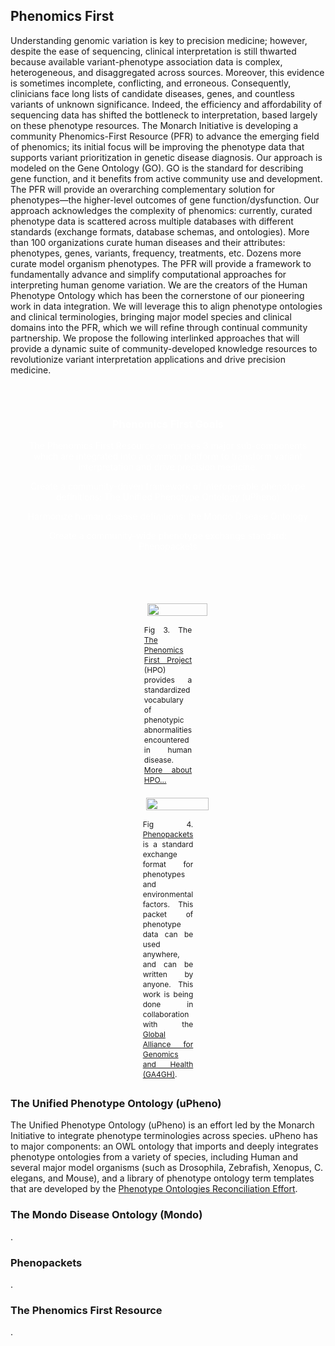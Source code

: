 <div class="container-fluid monarch-view monarch-about-view">

<h2 class="page-title">Phenomics First</h2>
<div class="top-section col-12">
    <p>Understanding genomic variation is key to precision medicine; however, despite the ease of sequencing, clinical interpretation is still thwarted because available variant-phenotype association data is complex, heterogeneous, and disaggregated across sources. Moreover, this evidence is sometimes incomplete, conflicting, and erroneous. Consequently, clinicians face long lists of candidate diseases, genes, and countless variants of unknown significance. Indeed, the efficiency and affordability of sequencing data has shifted the bottleneck to interpretation, based largely on these phenotype resources. The Monarch Initiative is developing a community Phenomics-First Resource (PFR) to advance the emerging field of phenomics; its initial focus will be improving the phenotype data that supports variant prioritization in genetic disease diagnosis. Our approach is modeled on the Gene Ontology (GO). GO is the standard for describing gene function, and it benefits from active community use and development. The PFR will provide an overarching complementary solution for phenotypes—the higher-level outcomes of gene function/dysfunction. Our approach acknowledges the complexity of phenomics: currently, curated phenotype data is scattered across multiple databases with different standards (exchange formats, database schemas, and ontologies). More than 100 organizations curate human diseases and their attributes: phenotypes, genes, variants, frequency, treatments, etc. Dozens more curate model organism phenotypes. The PFR will provide a framework to fundamentally advance and simplify computational approaches for interpreting human genome variation. We are the creators of the Human Phenotype Ontology which has been the cornerstone of our pioneering work in data integration. We will leverage this to align phenotype ontologies and clinical terminologies, bringing major model species and clinical domains into the PFR, which we will refine through continual community partnership. We propose the following interlinked approaches that will provide a dynamic suite of community-developed knowledge resources to revolutionize variant interpretation applications and drive precision medicine.
    </p>
</div>

<div class="goals-banner offset-2 col-8">
  <h3 id="our-goals"><strong>Phenomics First Goals</strong></h3>
  <p>The Phenomics First Resource comprises 3 major sub-components which are integrated into a common platform to transform variant interpretation and drive precision medicine.</p>
  <div id="our-goals-list">
     <p>Create a community-driven framework of interoperable phenotype definitions: The Unified Phenotype Ontology (uPheno)</p>
     <p>Harmonize human disease definitions: the Mondo Disease Ontology</p>
     <p>Create a community-wide phenotype exchange standard: Phenopackets</p>
  </div>
</div>
<br><br>
<div class="row">
    <div class="col-12 col-lg-6">
        <figure class="ecosystems">
              <img src="../assets/img/pfr.png"/>
              <figcaption>
              Fig 3. The <a href="https://hpo.jax.org" target="__blank">The Phenomics First Project</a> (HPO) provides a standardized vocabulary of 
              phenotypic abnormalities encountered in human disease. 
              <a href="https://pubmed.ncbi.nlm.nih.gov/30476213/" target="__blank">More about HPO...</a>
              </figcaption>
        </figure>
    </div>
    <div class="col-12 col-lg-6">
        <figure class="ecosystems phenopackets">
              <img src="../assets/img/phenopackets-ecosystem2.png"/>
              <figcaption>
               Fig 4. <a href="http://phenopackets.org/" target="__blank">Phenopackets</a> is a standard 
               exchange format for phenotypes and environmental factors. This packet of phenotype data can be used 
               anywhere, and can be written by anyone. This work is being done in collaboration with the <a href="https://www.ga4gh.org/" target="__blank">Global 
               Alliance for Genomics and Health (GA4GH)</a>. 
              </figcaption>
        </figure>
    </div>
</div>
<div>
<h3>The Unified Phenotype Ontology (uPheno)</h3>
<p>
The Unified Phenotype Ontology (uPheno) is an effort led by the Monarch Initiative to integrate phenotype terminologies across species. uPheno has to major components: an OWL ontology that imports and deeply integrates phenotype ontologies from a variety of species, including Human and several major model organisms (such as Drosophila, Zebrafish, Xenopus, C. elegans, and Mouse), and a library of phenotype ontology term templates that are developed by the <a href="https://github.com/obophenotype/upheno/wiki/Phenotype-Ontologies-Reconciliation-Effort">Phenotype Ontologies Reconciliation Effort</a>.
</p>
</div>
<div>
<h3>The Mondo Disease Ontology (Mondo)</h3>
<p>
.
</p>
</div>
<div>
<h3>Phenopackets</h3>
<p>
.
</p>
</div>
<div>
<h3>The Phenomics First Resource</h3>
<p>
.
</p>
</div>
</div>

<style lang="scss">
@import "~@/style/variables";

.container-fluid.monarch-view.monarch-about-view {
  h1, h2, h3, h4, h5, h6 {
    clear:both;
  }
  
  .monarch-hr {
    border-top-color: $monarch-bg-color;
    border-top-width: 2px;
  }
  
  
  .goals-banner {
      padding: 20px;
      height: auto;
      margin-top: 25px;
      color: white;
      background-color: $monarch-bg-color;
      border-radius: 0.5rem;
      text-align: center;
  }
  figure {
    margin: 0 auto;
  }
  .callouts {
    margin: 50px 0 50px;
    
    .title {
        text-align: center;
        width: 100%;
    }
    .card {
        text-align: center;
        background-color: #0B556B;
        margin-right: 15px;
        color: white;
        border-radius: 0.5rem !important;
        .card-btn {
            background-color: $monarch-button-color;
            color: black;
        }
    }
  
  }
  
  figure {
    display:table;
    
    &.comparison {
        img {
            max-width: 500px;
        }
    }
    &.cross-species {
        img {
            max-width: 650px;
        }
    }
    
    &.ecosystems {
    
        img {
            max-width: 650px;
        }

        &.phenopackets img {
         max-width: 750px;
        }
    }
    img {
      padding:15px;
      height: auto;
      width: 100%;
    }
  }

  .right {
    float:right;
  }

  .left {
    float:left;
  }

  .center {
    margin-left:auto;
    margin-right:auto;
    vertical-align:middle;
    text-align:center;
  }

  .bottomright {
    float:right;
    position:relative;
    bottom:0;
    right:0;
  }

  figcaption {
    text-align:justify;
    font-size:12px;
    word-wrap:normal;
    display:table-caption;
    caption-side: bottom;
    padding: 0 10px 5px;
    line-height: 16px;
  }
  
  .figure-title {
    text-align: center;
    font-weight: bold;
  }


  table {
    margin: auto;
    text-align: center;
    td a img {
      max-width: 120px;
      margin: 5px;
    }

    @media(min-width:$grid-float-breakpoint) {
      td a img {
        max-width: 200px;
      }
    }
  }
    .phenotype-coverage {
        
    }
}

</style>

<script>
export default {
  name: 'AboutMonarch',
  components: {
  },
};
</script>